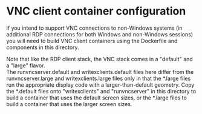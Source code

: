# VNC client container configuration

If you intend to support VNC connections to non-Windows systems (in additional RDP connections
for both Windows and non-Windows sessions) you will need to build VNC client containers using
the Dockerfile and components in this directory.

Note that like the RDP client stack, the VNC stack comes in a "default" and a "large" flavor.  
The runvncserver.default and writexclients.default files here differ from the runvncserver.large
and writexclients.large files only in that the *.large files run the appropriate display code
with a larger-than-default geometry.  Copy the *.default files onto "writexclients" and 
"runvncserver" in this directory to build a container that uses the default screen sizes, or
the *.large files to build a container that uses the larger screen sizes.
